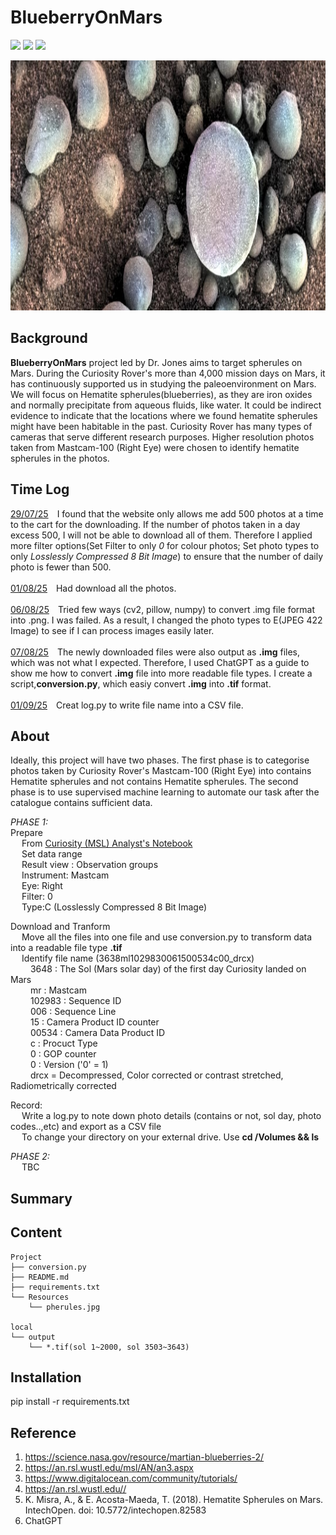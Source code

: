 # BlueberryOnMars

![](https://img.shields.io/badge/GDAL==3.11.3-informational?style=plastic&logo=appveyor)
![](https://img.shields.io/badge/numpy-1.21.5-informational?style=plastic&logo=appveyor)
![](https://img.shields.io/badge/pandas-1.3.5-informational?style=plastic&logo=appveyor)



<img src="https://github.com/LynHJ/BIueberryOnMars/blob/fbb3afe79110170c4a06553668c161140c451044/Resources/spherules.jpg"  width="1200" height="400" />

## Background

**BlueberryOnMars** project led by Dr. Jones aims to target spherules on Mars. During the Curiosity Rover's more than 4,000 mission days on Mars, it has continuously supported us in studying the paleoenvironment on Mars. We will focus on Hematite spherules(blueberries), as they are iron oxides and normally precipitate from aqueous fluids, like water. It could be indirect evidence to indicate that the locations where we found hematite spherules might have been habitable in the past. Curiosity Rover has many types of cameras that serve different research purposes. Higher resolution photos taken from Mastcam-100 (Right Eye) were chosen to identify hematite spherules in the photos. 

## Time Log
<ins>29/07/25</ins>&emsp;I found that the website only allows me add 500 photos at a time to the cart for the downloading. If the number of photos taken in a day excess 500, I will not be able to download all of them. Therefore I applied more filter options(Set Filter to only *0* for colour photos; Set photo types to only *Losslessly Compressed 8 Bit Image*) to ensure that the number of daily photo is fewer than 500. <br/>
<br/>
<ins>01/08/25</ins>&emsp;Had download all the photos. <br/>
<br/>
<ins>06/08/25</ins>&emsp;Tried few ways (cv2, pillow, numpy) to convert .img file format into .png. I was failed. As a result, I changed the photo types to E(JPEG 422 Image) to see if I can process images easily later. <br/>
<br/>
<ins>07/08/25</ins>&emsp;The newly downloaded files were also output as **.img** files, which was not what I expected. Therefore, I used ChatGPT as a guide to show me how to convert **.img** file into more readable file types. I create a script,**conversion.py**, which easiy convert **.img** into **.tif** format. <br/>
<br/>
<ins>01/09/25</ins>&emsp;Creat log.py to write file name into a CSV file. <br/>


## About  

Ideally, this project will have two phases. The first phase is to categorise photos taken by Curiosity Rover's  Mastcam-100 (Right Eye) into contains Hematite spherules and not contains Hematite spherules. The second phase is to use supervised machine learning to automate our task after the catalogue contains sufficient data. 


*PHASE 1:*<br />
Prepare<br />
&emsp;  From [Curiosity (MSL) Analyst's Notebook](https://an.rsl.wustl.edu/msl/AN/an3.aspx)<br/>
&emsp;  Set data range<br/>
&emsp;  Result view : Observation groups<br/>
&emsp;  Instrument: Mastcam<br/>
&emsp;  Eye: Right<br/>
&emsp;  Filter: 0<br/>
&emsp;  Type:C (Losslessly Compressed 8 Bit Image)<br/>

Download and Tranform<br/>
&emsp; Move all the files into one file and use conversion.py to transform data into a readable file type **.tif** <br/>
&emsp; Identify file name (3638ml1029830061500534c00_drcx)<br/>
&emsp;&emsp; 3648 : The Sol (Mars solar day) of the first day Curiosity landed on Mars<br/>
&emsp;&emsp; mr : Mastcam<br/>
&emsp;&emsp; 102983 : Sequence ID<br/>
&emsp;&emsp; 006 : Sequence Line<br/>
&emsp;&emsp; 15 : Camera Product ID counter<br/>
&emsp;&emsp; 00534 : Camera Data Product ID<br/>
&emsp;&emsp; c : Procuct Type<br/>
&emsp;&emsp; 0 : GOP counter<br/>
&emsp;&emsp; 0 : Version ('0' = 1)<br/>
&emsp;&emsp; drcx = Decompressed, Color corrected or contrast stretched, Radiometrically corrected<br/>

Record:<br />
&emsp; Write a log.py to note down photo details (contains or not, sol day, photo codes..,etc) and export as a CSV file<br />
&emsp; To change your directory on your external drive. Use **cd /Volumes && ls**<br/>


*PHASE 2:* <br />
&emsp;  TBC

   
## Summary



## Content
```
Project 
├── conversion.py
├── README.md
├── requirements.txt
└── Resources
    └── pherules.jpg 

local
└── output
    └── *.tif(sol 1~2000, sol 3503~3643)
``` 

## Installation

pip install -r requirements.txt


## Reference

1. https://science.nasa.gov/resource/martian-blueberries-2/ 
2. https://an.rsl.wustl.edu/msl/AN/an3.aspx
3. https://www.digitalocean.com/community/tutorials/
4. https://an.rsl.wustl.edu// 
5. K. Misra, A., & E. Acosta-Maeda, T. (2018). Hematite Spherules on Mars. IntechOpen. doi: 10.5772/intechopen.82583 
6. ChatGPT










